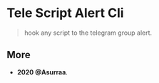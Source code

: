 # Tele Script Alert Cli

> hook any script to the telegram group alert.

## More

- **2020 @Asurraa**.
